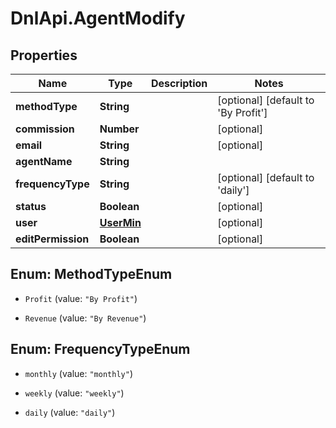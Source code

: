 # DnlApi.AgentModify

## Properties
Name | Type | Description | Notes
------------ | ------------- | ------------- | -------------
**methodType** | **String** |  | [optional] [default to &#39;By Profit&#39;]
**commission** | **Number** |  | [optional] 
**email** | **String** |  | [optional] 
**agentName** | **String** |  | 
**frequencyType** | **String** |  | [optional] [default to &#39;daily&#39;]
**status** | **Boolean** |  | [optional] 
**user** | [**UserMin**](UserMin.md) |  | [optional] 
**editPermission** | **Boolean** |  | [optional] 


<a name="MethodTypeEnum"></a>
## Enum: MethodTypeEnum


* `Profit` (value: `"By Profit"`)

* `Revenue` (value: `"By Revenue"`)




<a name="FrequencyTypeEnum"></a>
## Enum: FrequencyTypeEnum


* `monthly` (value: `"monthly"`)

* `weekly` (value: `"weekly"`)

* `daily` (value: `"daily"`)




